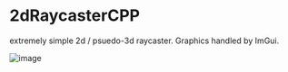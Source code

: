 # 2dRaycasterCPP

extremely simple 2d / psuedo-3d raycaster. Graphics handled by ImGui.  

![image](https://github.com/nymda/2dRaycasterCPP/assets/16545187/e6ad32f9-2527-425a-9ff7-7a8e72fe45e0)
